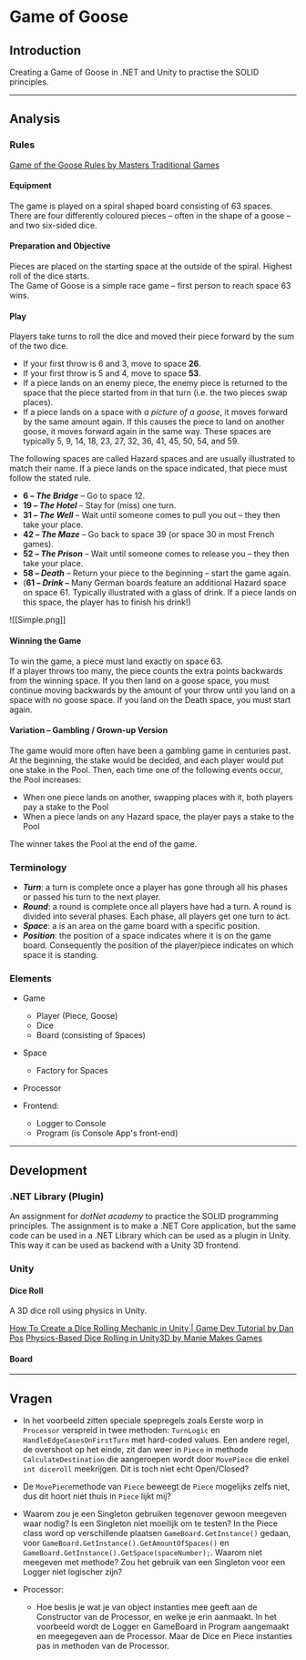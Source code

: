 # Game of Goose

## Introduction

Creating a Game of Goose in .NET and Unity to practise the SOLID principles.

---

## Analysis

### Rules

[Game of the Goose Rules by Masters Traditional Games](https://www.mastersofgames.com/rules/goose-game-rules.htm)

#### Equipment

The game is played on a spiral shaped board consisting of 63 spaces. There are four differently coloured pieces – often in the shape of a goose – and two six-sided dice.  

#### Preparation and Objective

Pieces are placed on the starting space at the outside of the spiral.
Highest roll of the dice starts.  
The Game of Goose is a simple race game – first person to reach space 63 wins.  

#### Play

Players take turns to roll the dice and moved their piece forward by the sum of the two dice.  
- If your first throw is 6 and 3, move to space **26**.
- If your first throw is 5 and 4, move to space **53**.
- If a piece lands on an enemy piece, the enemy piece is returned to the space that the piece started from in that turn (i.e. the two pieces swap places).
- If a piece lands on a space with *a picture of a goose*, it moves forward by the same amount again. If this causes the piece to land on another goose, it moves forward again in the same way. These spaces are typically 5, 9, 14, 18, 23, 27, 32, 36, 41, 45, 50, 54, and 59.

The following spaces are called Hazard spaces and are usually illustrated to match their name. If a piece lands on the space indicated, that piece must follow the stated rule.  
  
- **6 – _The Bridge_** – Go to space 12.
- **19 – _The Hotel_** – Stay for (miss) one turn.
- **31 – _The Well_** – Wait until someone comes to pull you out – they then take your place.
- **42 – _The Maze_** – Go back to space 39 (or space 30 in most French games).
- **52 – _The Prison_** – Wait until someone comes to release you – they then take your place.
- **58 – _Death_** – Return your piece to the beginning – start the game again.
- (**61 – _Drink_ –** Many German boards feature an additional Hazard space on space 61. Typically illustrated with a glass of drink. If a piece lands on this space, the player has to finish his drink!)

![[Simple.png]]

#### Winning the Game

To win the game, a piece must land exactly on space 63.  
If a player throws too many, the piece counts the extra points backwards from the winning space. If you then land on a goose space, you must continue moving backwards by the amount of your throw until you land on a space with no goose space. If you land on the Death space, you must start again.  

#### Variation – Gambling / Grown-up Version

The game would more often have been a gambling game in centuries past. At the beginning, the stake would be decided, and each player would put one stake in the Pool. Then, each time one of the following events occur, the Pool increases:  
  
- When one piece lands on another, swapping places with it, both players pay a stake to the Pool
- When a piece lands on any Hazard space, the player pays a stake to the Pool
  
The winner takes the Pool at the end of the game. 

### Terminology

- ***Turn***: a turn is complete once a player has gone through all his phases or passed his turn to the next player.
- ***Round***: a round is complete once all players have had a turn. A round is divided into several phases. Each phase, all players get one turn to act.
- ***Space***: a is an area on the game board with a specific position.
- ***Position***: the position of a space indicates where it is on the game board. Consequently the position of the player/piece indicates on which space it is standing.

### Elements

- Game
	- Player (Piece, Goose)
	- Dice
	- Board (consisting of Spaces)

-  Space
	- Factory for Spaces

- Processor

- Frontend:
	- Logger to Console
	- Program (is Console App's front-end)


---

## Development

### .NET Library (Plugin)

An assignment for *dotNet academy* to practice the SOLID programming principles.
The assignment is to make a .NET Core application, but the same code can be used in a .NET Library which can be used as a plugin in Unity. This way it can be used as backend with a Unity 3D frontend.

### Unity

#### Dice Roll

A 3D dice roll using physics in Unity.

[How To Create a Dice Rolling Mechanic in Unity | Game Dev Tutorial by Dan Pos](https://www.youtube.com/watch?v=cd66wLNvVh8)
[Physics-Based Dice Rolling in Unity3D by Manie Makes Games](https://www.youtube.com/watch?v=0-v4CbuJ5jI)

#### Board



---

## Vragen

- In het voorbeeld zitten speciale spepregels zoals Eerste worp in `Processor` verspreid in twee methoden: `TurnLogic` en `HandleEdgeCasesOnFirstTurn` met hard-coded values.
  Een andere regel, de overshoot op het einde, zit dan weer in `Piece` in methode `CalculateDestination` die aangeroepen wordt door `MovePiece` die enkel `int diceroll` meekrijgen.
  Dit is toch niet echt Open/Closed?
  
- De `MovePiece`methode  van `Piece` beweegt de `Piece` mogelijks zelfs niet, dus dit hoort niet thuis in `Piece` lijkt mij?

- Waarom zou je een Singleton gebruiken tegenover gewoon meegeven waar nodig?
  Is een Singleton niet moeilijk om te testen?
  In the Piece class word op verschillende plaatsen `GameBoard.GetInstance()` gedaan, voor  `GameBoard.GetInstance().GetAmountOfSpaces()` en `GameBoard.GetInstance().GetSpace(spaceNumber);`. 
  Waarom niet meegeven met methode?
  Zou het gebruik van een Singleton voor een Logger niet logischer zijn?

- Processor:
	- Hoe beslis je wat je van object instanties mee geeft aan de Constructor van de Processor, en welke je erin aanmaakt.
	  In het voorbeeld wordt de Logger en GameBoard in Program aangemaakt en meegegeven aan de Processor. Maar de Dice en Piece instanties pas in methoden van de Processor.